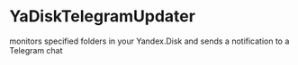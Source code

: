 # YaDiskTelegramUpdater
monitors specified folders in your Yandex.Disk and sends a notification to a Telegram chat
